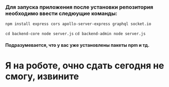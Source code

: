 ### Для запуска приложения после установки репозитория необходимо ввести следюущие команды:
```npm install express cors apollo-server-express graphql socket.io```

 ``` cd backend-core node server.js ```
 ``` cd backend-admin node server.js ```

#### Подразумевается, что у вас уже установлены пакеты npm и тд.

# Я на роботе, очно сдать сегодня не смогу, извините
